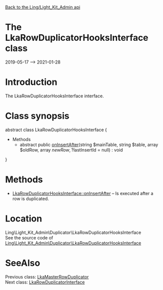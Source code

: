 [Back to the Ling/Light_Kit_Admin api](https://github.com/lingtalfi/Light_Kit_Admin/blob/master/doc/api/Ling/Light_Kit_Admin.md)



The LkaRowDuplicatorHooksInterface class
================
2019-05-17 --> 2021-01-28






Introduction
============

The LkaRowDuplicatorHooksInterface interface.



Class synopsis
==============


abstract class <span class="pl-k">LkaRowDuplicatorHooksInterface</span>  {

- Methods
    - abstract public [onInsertAfter](https://github.com/lingtalfi/Light_Kit_Admin/blob/master/doc/api/Ling/Light_Kit_Admin/Duplicator/LkaRowDuplicatorHooksInterface/onInsertAfter.md)(string $mainTable, string $table, array $oldRow, array $newRow, ?$lastInsertId = null) : void

}






Methods
==============

- [LkaRowDuplicatorHooksInterface::onInsertAfter](https://github.com/lingtalfi/Light_Kit_Admin/blob/master/doc/api/Ling/Light_Kit_Admin/Duplicator/LkaRowDuplicatorHooksInterface/onInsertAfter.md) &ndash; Is executed after a row is duplicated.





Location
=============
Ling\Light_Kit_Admin\Duplicator\LkaRowDuplicatorHooksInterface<br>
See the source code of [Ling\Light_Kit_Admin\Duplicator\LkaRowDuplicatorHooksInterface](https://github.com/lingtalfi/Light_Kit_Admin/blob/master/Duplicator/LkaRowDuplicatorHooksInterface.php)



SeeAlso
==============
Previous class: [LkaMasterRowDuplicator](https://github.com/lingtalfi/Light_Kit_Admin/blob/master/doc/api/Ling/Light_Kit_Admin/Duplicator/LkaMasterRowDuplicator.md)<br>Next class: [LkaRowDuplicatorInterface](https://github.com/lingtalfi/Light_Kit_Admin/blob/master/doc/api/Ling/Light_Kit_Admin/Duplicator/LkaRowDuplicatorInterface.md)<br>
